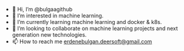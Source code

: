 - 👋 Hi, I’m @bulgaagithub
- 👀 I’m interested in machine learning.
- 🌱 I’m currently learning machine learning and docker & k8s.
- 💞️ I’m looking to collaborate on machine learning projects and next generation new technologies.
- 📫 How to reach me erdenebulgan.deersoft@gmail.com

<!---
bulgaagithub/bulgaagithub is a ✨ special ✨ repository because its `README.md` (this file) appears on your GitHub profile.
You can click the Preview link to take a look at your changes.
--->
